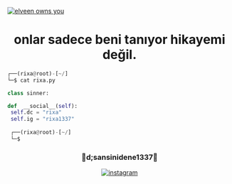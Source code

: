 <a href="https://camo.githubusercontent.com/714f332e71f3b622220ac1433d99480c779ac1c71e877a7793ea5fc0ae0eb34d/68747470733a2f2f6b6f6d617265762e636f6d2f67687076632f3f757365726e616d653d6e6f76617379266c6162656c3d50726f66696c65253230566965777326636f6c6f723d646130303465" target="blank"><img align="center" src="https://camo.githubusercontent.com/714f332e71f3b622220ac1433d99480c779ac1c71e877a7793ea5fc0ae0eb34d/68747470733a2f2f6b6f6d617265762e636f6d2f67687076632f3f757365726e616d653d6e6f76617379266c6162656c3d50726f66696c65253230566965777326636f6c6f723d646130303465" alt="elveen owns you" /></a>

<h1 align="center">onlar sadece beni tanıyor hikayemi değil.</h1>


```python
┌──(rixa@root)-[~/]
└─$ cat rixa.py

class sinner:

def  __social__(self):
 self.dc = "rixa"
 self.ig = "rixa1337"
  
 ┌──(rixa@root)-[~/]
 └─$
```

<h3 align="center">📩d;sansinidene1337📩</h3>
 
<p align="center">
<a href="https://www.instagram.com/ahmeetttellibes/" target="blank"><img align="center" src="https://img.shields.io/badge/instagram-black?logo=instagram" alt="instagram" /></a>
</p>
